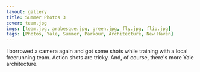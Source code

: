 ```yaml
---
layout: gallery
title: Summer Photos 3
cover: team.jpg
imgs: [team.jpg, arabesque.jpg, green.jpg, fly.jpg, flip.jpg]
tags: [Photos, Yale, Summer, Parkour, Architecture, New Haven]
---
```


I borrowed a camera again and got some shots while training with a local freerunning team. Action shots are tricky. And, of course, there's more Yale architecture.